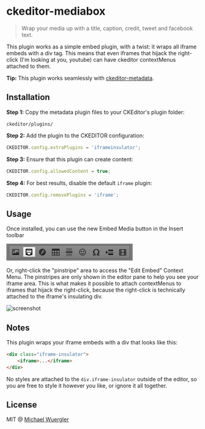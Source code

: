# ckeditor-mediabox

> Wrap your media up with a title, caption, credit, tweet and facebook text.

This plugin works as a simple embed plugin, with a twist: it wraps all iframe embeds with a div tag. This means that even
iframes that hijack the right-click (I'm looking at you, youtube) can have ckeditor contextMenus attached to them. 

**Tip:** This plugin works seamlessly with [ckeditor-metadata](https://github.com/radiovisual/ckeditor-metadata).

## Installation

**Step 1:** Copy the metadata plugin files to your CKEditor's plugin folder:
```
ckeditor/plugins/
```

**Step 2:** Add the plugin to the CKEDITOR configuration:
```js
CKEDITOR.config.extraPlugins = 'iframeinsulator';
```

**Step 3:** Ensure that this plugin can create content:
```js
CKEDITOR.config.allowedContent = true;
```

**Step 4:** For best results, disable the default `iframe` plugin:
```js
CKEDITOR.config.removePlugins = 'iframe';
```

## Usage

Once installed, you can use the new Embed Media button in the Insert toolbar

![toolbar screenshot](media/screenshot-toolbar.png)

Or, right-click the "pinstripe" area to access the "Edit Embed" Context Menu. The pinstripes are only shown in the editor 
pane to help you see your iframe area. This is what makes it possible to attach contextMenus to iframes that hijack the right-click,
because the right-click is technically attached to the iframe's insulating div. 

![screenshot](media/screenshot-context.png)

## Notes

This plugin wraps your iframe embeds with a div that looks like this:

```html
<div class="iframe-insulator">
    <iframe>...</iframe>
</div>
```

No styles are attached to the `div.iframe-insulator` outside of the editor, so you are free to style it however you like,
or ignore it all together. 

## License

MIT @ [Michael Wuergler](http://numetriclabs.com)
